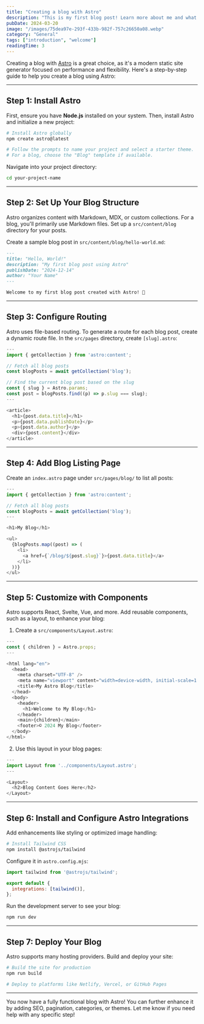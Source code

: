 ```yaml
---
title: "Creating a blog with Astro"
description: "This is my first blog post! Learn more about me and what I'll be writing about."
pubDate: 2024-03-20
image: "/images/75dea97e-293f-433b-982f-757c26650a08.webp"
category: "General"
tags: ["introduction", "welcome"]
readingTime: 3
---
```


Creating a blog with [Astro](https://astro.build/) is a great choice, as it's a modern static site generator focused on performance and flexibility. Here's a step-by-step guide to help you create a blog using Astro:

---

## **Step 1: Install Astro**

First, ensure you have **Node.js** installed on your system. Then, install Astro and initialize a new project:

```bash
# Install Astro globally
npm create astro@latest

# Follow the prompts to name your project and select a starter theme. 
# For a blog, choose the "Blog" template if available.
```

Navigate into your project directory:

```bash
cd your-project-name
```

---

## **Step 2: Set Up Your Blog Structure**

Astro organizes content with Markdown, MDX, or custom collections. For a blog, you'll primarily use Markdown files. Set up a `src/content/blog` directory for your posts.

Create a sample blog post in `src/content/blog/hello-world.md`:

```markdown
---
title: "Hello, World!"
description: "My first blog post using Astro"
publishDate: "2024-12-14"
author: "Your Name"
---

Welcome to my first blog post created with Astro! 🎉
```

---

## **Step 3: Configure Routing**

Astro uses file-based routing. To generate a route for each blog post, create a dynamic route file. In the `src/pages` directory, create `[slug].astro`:

```javascript
---
import { getCollection } from 'astro:content';

// Fetch all blog posts
const blogPosts = await getCollection('blog');

// Find the current blog post based on the slug
const { slug } = Astro.params;
const post = blogPosts.find((p) => p.slug === slug);
---

<article>
  <h1>{post.data.title}</h1>
  <p>{post.data.publishDate}</p>
  <p>{post.data.author}</p>
  <div>{post.content}</div>
</article>
```

---

## **Step 4: Add Blog Listing Page**

Create an `index.astro` page under `src/pages/blog/` to list all posts:

```javascript
---
import { getCollection } from 'astro:content';

// Fetch all blog posts
const blogPosts = await getCollection('blog');
---

<h1>My Blog</h1>

<ul>
  {blogPosts.map((post) => (
    <li>
      <a href={`/blog/${post.slug}`}>{post.data.title}</a>
    </li>
  ))}
</ul>
```

---

## **Step 5: Customize with Components**

Astro supports React, Svelte, Vue, and more. Add reusable components, such as a layout, to enhance your blog:

1. Create a `src/components/Layout.astro`:

```javascript
---
const { children } = Astro.props;
---

<html lang="en">
  <head>
    <meta charset="UTF-8" />
    <meta name="viewport" content="width=device-width, initial-scale=1.0" />
    <title>My Astro Blog</title>
  </head>
  <body>
    <header>
      <h1>Welcome to My Blog</h1>
    </header>
    <main>{children}</main>
    <footer>© 2024 My Blog</footer>
  </body>
</html>
```

2. Use this layout in your blog pages:

```javascript
---
import Layout from '../components/Layout.astro';
---

<Layout>
  <h2>Blog Content Goes Here</h2>
</Layout>
```

---

## **Step 6: Install and Configure Astro Integrations**

Add enhancements like styling or optimized image handling:

```bash
# Install Tailwind CSS
npm install @astrojs/tailwind
```

Configure it in `astro.config.mjs`:

```javascript
import tailwind from '@astrojs/tailwind';

export default {
  integrations: [tailwind()],
};
```

Run the development server to see your blog:

```bash
npm run dev
```

---

## **Step 7: Deploy Your Blog**

Astro supports many hosting providers. Build and deploy your site:

```bash
# Build the site for production
npm run build

# Deploy to platforms like Netlify, Vercel, or GitHub Pages
```

---

You now have a fully functional blog with Astro! You can further enhance it by adding SEO, pagination, categories, or themes. Let me know if you need help with any specific step!

